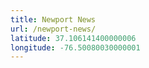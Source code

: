 ```yaml
---
title: Newport News
url: /newport-news/
latitude: 37.106141400000006
longitude: -76.50080030000001
---
```

